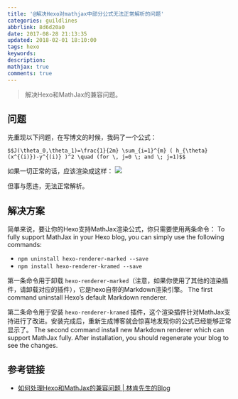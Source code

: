```yaml
---
title: '@解决Hexo对mathjax中部分公式无法正常解析的问题'
categories: guildlines
abbrlink: 8d6d20a0
date: 2017-08-28 21:13:35
updated: 2018-02-01 18:10:00
tags: hexo
keywords:
description:
mathjax: true
comments: true
---
```



> 解决Hexo和MathJax的兼容问题。

<!-- more -->

## 问题

先重现以下问题，在写博文的时候，我码了一个公式：

```mathjax
$$J(\theta_0,\theta_1)=\frac{1}{2m} \sum_{i=1}^{m} ( h_{\theta}(x^{(i)})-y^{(i)} )^2 \quad (for \, j=0 \; and \; j=1)$$
```

如果一切正常的话，应该渲染成这样：
![](http://ipic-markdown.oss-cn-shanghai.aliyuncs.com/blog/2017-08-28-130723.jpg)

但事与愿违，无法正常解析。

## 解决方案

简单来说，要让你的Hexo支持MathJax渲染公式，你只需要使用两条命令：
To fully support MathJax in your Hexo blog, you can simply use the following commands:

- `npm uninstall hexo-renderer-marked --save`
- `npm install hexo-renderer-kramed --save`

第一条命令用于卸载 `hexo-renderer-marked`（注意，如果你使用了其他的渲染插件，请卸载对应的插件），它是hexo自带的Markdown渲染引擎。
The first command uninstall Hexo’s default Markdown renderer.

第二条命令用于安装 `hexo-renderer-kramed` 插件，这个渲染插件针对MathJax支持进行了改进。安装完成后，重新生成博客就会惊喜地发现你的公式已经能够正常显示了。
The second command install new Markdown renderer which can support MathJax fully. After installation, you should regenerate your blog to see the changes.


## 参考链接

- [如何处理Hexo和MathJax的兼容问题 | 林肯先生的Blog
](http://2wildkids.com/2016/10/06/如何处理Hexo和MathJax的兼容问题/#小结)

